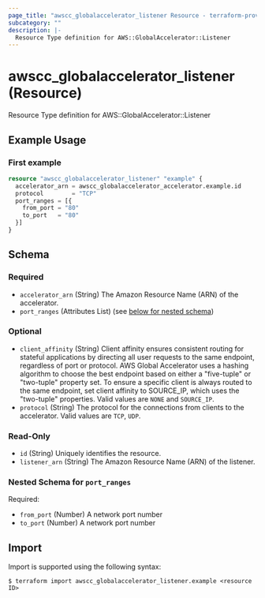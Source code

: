 ```yaml
---
page_title: "awscc_globalaccelerator_listener Resource - terraform-provider-awscc"
subcategory: ""
description: |-
  Resource Type definition for AWS::GlobalAccelerator::Listener
---
```


# awscc_globalaccelerator_listener (Resource)

Resource Type definition for AWS::GlobalAccelerator::Listener

## Example Usage

### First example
```terraform
resource "awscc_globalaccelerator_listener" "example" {
  accelerator_arn = awscc_globalaccelerator_accelerator.example.id
  protocol        = "TCP"
  port_ranges = [{
    from_port = "80"
    to_port   = "80"
  }]
}
```


<!-- schema generated by tfplugindocs -->
## Schema

### Required

- `accelerator_arn` (String) The Amazon Resource Name (ARN) of the accelerator.
- `port_ranges` (Attributes List) (see [below for nested schema](#nestedatt--port_ranges))

### Optional

- `client_affinity` (String) Client affinity ensures consistent routing for stateful applications by directing all user requests to the same endpoint, regardless of port or protocol. AWS Global Accelerator uses a hashing algorithm to choose the best endpoint based on either a "five-tuple" or "two-tuple" property set. To ensure a specific client is always routed to the same endpoint, set client affinity to SOURCE_IP, which uses the "two-tuple" properties. Valid values are `NONE` and `SOURCE_IP`.
- `protocol` (String) The protocol for the connections from clients to the accelerator. Valid values are `TCP`, `UDP`.

### Read-Only

- `id` (String) Uniquely identifies the resource.
- `listener_arn` (String) The Amazon Resource Name (ARN) of the listener.

<a id="nestedatt--port_ranges"></a>
### Nested Schema for `port_ranges`

Required:

- `from_port` (Number) A network port number
- `to_port` (Number) A network port number

## Import

Import is supported using the following syntax:

```shell
$ terraform import awscc_globalaccelerator_listener.example <resource ID>
```